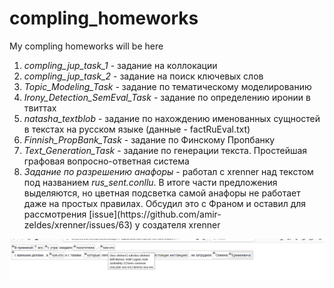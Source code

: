 # compling_homeworks
My compling homeworks will be here

<ol>
<li><i>compling_jup_task_1</i> - задание на коллокации</li>

<li><i>compling_jup_task_2</i> - задание на поиск ключевых слов</li>

<li><i>Topic_Modeling_Task</i> - задание по тематическому моделированию</li>

<li><i>Irony_Detection_SemEval_Task</i> - задание по определению иронии в твиттах</li>

<li><i>natasha_textblob</i> - задание по нахождению именованных сущностей в текстах на русском языке (данные - factRuEval.txt)</li>

<li><i>Finnish_PropBank_Task</i> - задание по Финскому Пропбанку</li>

<li><i>Text_Generation_Task</i> - задание по генерации текста. Простейшая графовая вопросно-ответная система</li>

<li><i>Задание по разрешению анафоры</i> - работал с xrenner над текстом под названием <i>rus_sent.conllu</i>. В итоге части предложения выделяются, но цветная подсветка самой анафоры не работает даже на простых правилах. Обсудил это с Франом и оставил для рассмотрения [issue](https://github.com/amir-zeldes/xrenner/issues/63) у создателя xrenner</li>
</ol>

![alt text](https://github.com/SergeyMikhaylov21/compling_homeworks/blob/master/xrenner_screen.png)
